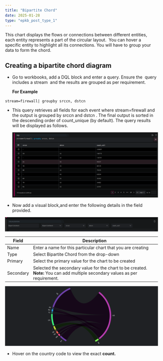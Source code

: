```yaml
---
title: "Bipartite Chord"
date: 2025-01-28
type: "epkb_post_type_1"
---
```


  
This chart displays the flows or connections between different entities, each entity represents a part of the circular layout.  You can hover a specific entity to highlight all its connections. You will have to group your data to form the chord.

## **Creating a bipartite chord diagram** 

- Go to workbooks, add a DQL block and enter a query. Ensure the  query includes a stream  and the results are grouped as per requirement.  
      
    **For Example**

```
stream=firewall| groupby srccn, dstcn
```

- This query retrieves all fields for each event where stream=firewall and the output is grouped by srccn and dstcn . The final output is sorted in the descending order of count\_unique (by default). The query results will be displayed as follows.  
      
    ![](./images-Bipartite%20Chord/Bipartite-Chord-1.webp)

- Now add a visual block,and enter the following details in the field provided.

![](./images-Bipartite%20Chord/Bipartite-Chord-2.webp)

| **Field** | **Description** |
| --- | --- |
| Name  | Enter a name for this particular chart that you are creating |
| Type  | Select Bipartite Chord from the drop-down |
| Primary | Select the primary value for the chart to be created |
| Secondary | Selected the secondary value for the chart to be created.    **Note:** You can add multiple secondary values as per requirement.  |

![](./images-Bipartite%20Chord/Bipartite-Chord-3.webp)

- Hover on the country code to view the exact **count.**
